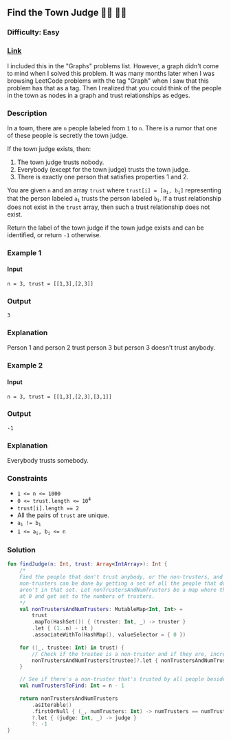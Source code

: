 ## Find the Town Judge :man_judge: :woman_judge:
### Difficulty: Easy
### [Link](https://leetcode.com/problems/find-the-town-judge/)

I included this in the "Graphs" problems list. However, a graph didn't come to mind when I solved this problem. It was many months later when I was browsing LeetCode problems with the tag "Graph" when I saw that this problem has that as a tag. Then I realized that you could think of the people in the town as nodes in a graph and trust relationships as edges.

### Description

In a town, there are `n` people labeled from `1` to `n`. There is a rumor that one of these people is secretly the town judge.

If the town judge exists, then:
1. The town judge trusts nobody.
2. Everybody (except for the town judge) trusts the town judge.
3. There is exactly one person that satisfies properties 1 and 2.

You are given `n` and an array `trust` where <code>trust[i] = [a<sub>i</sub>, b<sub>i</sub>]</code> representing that the person labeled <code>a<sub>i</sub></code> trusts the person labeled <code>b<sub>i</sub></code>. If a trust relationship does not exist in the `trust` array, then such a trust relationship does not exist.

Return the label of the town judge if the town judge exists and can be identified, or return `-1` otherwise.

### Example 1

#### Input
`n = 3, trust = [[1,3],[2,3]]`

### Output
`3`

### Explanation

Person 1 and person 2 trust person 3 but person 3 doesn't trust anybody.

### Example 2

#### Input
`n = 3, trust = [[1,3],[2,3],[3,1]]`

### Output
`-1`

### Explanation

Everybody trusts somebody.

### Constraints
- `1 <= n <= 1000`
- <code>0 <= trust.length <= 10<sup>4</sup></code>
- `trust[i].length == 2`
- All the pairs of `trust` are unique.
- <code>a<sub>i</sub> != b<sub>i</sub></code>
- <code>1 <= a<sub>i</sub>, b<sub>i</sub> <= n</code>

### Solution

```kotlin
fun findJudge(n: Int, trust: Array<IntArray>): Int {
    /*
    Find the people that don't trust anybody, or the non-trusters, and the numbers of trusters they have. Finding the
    non-trusters can be done by getting a set of all the people that do trust somebody and then finding the people that
    aren't in that set. Let nonTrustersAndNumTrusters be a map where the keys are the non-trusters and the values start
    at 0 and get set to the numbers of trusters.
    */
    val nonTrustersAndNumTrusters: MutableMap<Int, Int> =
        trust
        .mapTo(HashSet()) { (truster: Int, _) -> truster }
        .let { (1..n) - it }
        .associateWithTo(HashMap(), valueSelector = { 0 })
    
    for ((_, trustee: Int) in trust) {
        // Check if the trustee is a non-truster and if they are, increment their number of trusters.
        nonTrustersAndNumTrusters[trustee]?.let { nonTrustersAndNumTrusters[trustee] = it + 1 }
    }

    // See if there's a non-truster that's trusted by all people besides themself.
    val numTrustersToFind: Int = n - 1
    
    return nonTrustersAndNumTrusters
        .asIterable()
        .firstOrNull { (_, numTrusters: Int) -> numTrusters == numTrustersToFind }
        ?.let { (judge: Int, _) -> judge }
        ?: -1
}
```